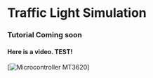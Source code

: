 # Traffic Light Simulation

### Tutorial Coming soon

#### Here is a video. TEST!

[![Microcontroller MT3620](traffic.gif)]
